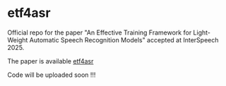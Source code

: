 # etf4asr
Official repo for the paper "An Effective Training Framework for Light-Weight Automatic Speech Recognition Models" accepted at InterSpeech 2025.

The paper is available [etf4asr](https://arxiv.org/abs/2505.16991)

Code will be uploaded soon !!!
